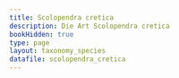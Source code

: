 ```yaml
---
title: Scolopendra cretica
description: Die Art Scolopendra cretica
bookHidden: true
type: page
layout: taxonomy_species
datafile: scolopendra_cretica
---
```


